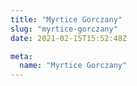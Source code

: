 ```yaml
---
title: "Myrtice Gorczany"
slug: "myrtice-gorczany"
date: 2021-02-15T15:52:48Z

meta:
  name: "Myrtice Gorczany"
---
```


